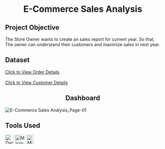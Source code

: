 <!---
Header/Report Name
--->
<h1 align="center">
E-Commerce Sales Analysis
</h1>


<!---
Project Objective
--->
<h2 align="left">
Project Objective
</h2>

<p>
   The Store Owner wants to create an sales report for current year. So that, The owner can understand their customers and maximize sales in next year.
</p>


<!---
Dataset
--->
<h2 align="left">
Dataset
</h2>
<a href="https://github.com/jha-rajnish/E-Commerce_Sales_Analysis/blob/main/E-Commerce%20Sales%20Analysis_Dataset-Details.xlsx">Click to View Order Details</a>
<br></br>
<a href="https://github.com/jha-rajnish/E-Commerce_Sales_Analysis/blob/main/E-Commerce%20Sales%20Analysis_Dataset-Orders.xlsx">Click to View Customer Details</a>


<!---
Dashboard
--->
<h2 align="center">
Dashboard
</h2>

![E-Commerce Sales Analysis_Page-01](https://github.com/jha-rajnish/E-Commerce_Sales_Analysis/assets/157491730/956a62aa-7200-4e5e-9d81-b101013e4c08)


<!---
Application/Tools Used
--->
<h2 align="left">
Tools Used
</h2>

  <!---Databricks--->
  <!---Height & Width✅--->
<a href="https://www.databricks.com/" target="blank">
  <img align="center" src="https://github.com/jha-rajnish/jha-rajnish/assets/157491730/95e9b751-c715-4ac9-a0bb-4bf6f71cc035"
    alt="Databricks"
    height="30"
    width="28.08511"/></a>

  <!---Microsoft Excel--->
  <!---Height & Width✅--->
<a href="https://www.microsoft.com/en-in/microsoft-365/excel" target="blank">
  <img align="center" src="https://github.com/jha-rajnish/jha-rajnish/assets/157491730/9815eecc-2278-432d-8c1b-3d10070537b6"
    alt="Microsoft Excel"
    height="30"
    width="34.35115"/></a>

  <!---Microsoft Power-BI--->
  <!---Height & Width✅--->
<a href="https://powerbi.microsoft.com/" target="blank">
  <img align="center" src="https://github.com/jha-rajnish/jha-rajnish/assets/157491730/fe3d741d-e31f-4537-81f7-6f8394a14705"
    alt="Microsoft Power-BI"
    height="30"
    width="22.5"/></a>

